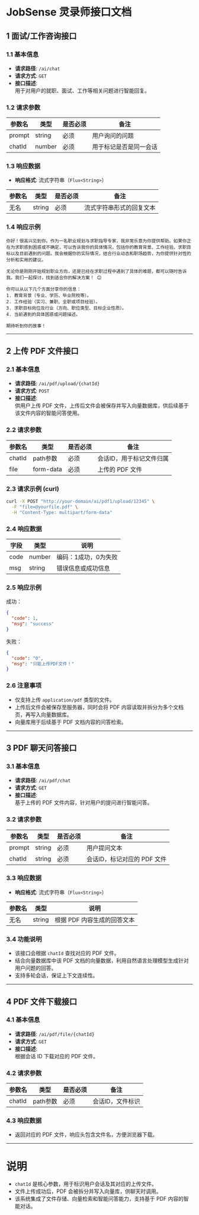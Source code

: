 # JobSense 灵录师接口文档

## 1 面试/工作咨询接口

### 1.1 基本信息

- **请求路径**: `/ai/chat`
- **请求方式**: `GET`
- **接口描述**:  
  用于对用户的就职、面试、工作等相关问题进行智能回复。

### 1.2 请求参数

| 参数名 | 类型   | 是否必须 | 备注                   |
| ------ | ------ | -------- | ---------------------- |
| prompt | string | 必须     | 用户询问的问题         |
| chatId | number | 必须     | 用于标记是否是同一会话 |

### 1.3 响应数据

- **响应格式**: 流式字符串（`Flux<String>`）

| 参数名 | 类型   | 是否必须 | 备注           |
| ------ | ------ | -------- | -------------- |
| 无名   | string | 必须     | 流式字符串形式的回复文本 |

### 1.4 响应示例

```text
你好！很高兴见到你。作为一名职业规划与求职指导专家，我非常乐意为你提供帮助。如果你正在为求职感到困惑或不确定，可以告诉我你的具体情况，包括你的教育背景、工作经验、求职目标以及目前遇到的问题。我会根据你的实际情况，结合行业动态和职场趋势，为你提供针对性的分析和实用的建议。

无论你是刚刚开始规划职业方向，还是已经在求职过程中遇到了具体的难题，都可以随时告诉我。我们一起探讨，找到适合你的解决方案！ 😊

你可以从以下几个方面分享你的信息：
1. 教育背景（专业、学历、毕业院校等）。
2. 工作经验（实习、兼职、全职或项目经验）。
3. 求职目标岗位及行业（方向、职位类型、目标企业性质）。
4. 当前遇到的具体困惑或问题描述。

期待听到你的故事！
```

---

## 2 上传 PDF 文件接口

### 2.1 基本信息

- **请求路径**: `/ai/pdf/upload/{chatId}`
- **请求方式**: `POST`
- **接口描述**:  
  供用户上传 PDF 文件，上传后文件会被保存并写入向量数据库，供后续基于该文件内容的智能问答使用。

### 2.2 请求参数

| 参数名 | 类型       | 是否必须 | 备注                     |
| ------ | ---------- | -------- | ------------------------ |
| chatId | path参数   | 必须     | 会话ID，用于标记文件归属 |
| file   | form-data  | 必须     | 上传的 PDF 文件           |

### 2.3 请求示例 (curl)

```bash
curl -X POST "http://your-domain/ai/pdf1/upload/12345" \
  -F "file=@yourfile.pdf" \
  -H "Content-Type: multipart/form-data"
```

### 2.4 响应数据

| 字段    | 类型   | 说明           |
| ------- | ------ | -------------- |
| code | number | 编码：1成功，0为失败 |
| msg | string | 错误信息或成功信息 |

### 2.5 响应示例

成功：

```json
{
  "code": 1,
  "msg": "success"
}
```

失败：

```json
{
  "code": "0",
  "msg": "只能上传PDF文件！"
}
```

### 2.6 注意事项

- 仅支持上传 `application/pdf` 类型的文件。
- 上传后文件会被保存至服务器，同时会将 PDF 内容读取并拆分为多个文档页，再写入向量数据库。
- 向量库用于后续基于 PDF 文档内容的问答检索。

---

## 3 PDF 聊天问答接口

### 3.1 基本信息

- **请求路径**: `/ai/pdf/chat`
- **请求方式**: `GET`
- **接口描述**:  
  基于上传的 PDF 文件内容，针对用户的提问进行智能问答。

### 3.2 请求参数

| 参数名 | 类型   | 是否必须 | 备注                      |
| ------ | ------ | -------- | ------------------------- |
| prompt | string | 必须     | 用户提问文本              |
| chatId | string | 必须     | 会话ID，标记对应的 PDF 文件 |

### 3.3 响应数据

- **响应格式**: 流式字符串（`Flux<String>`）

| 参数名 | 类型   | 说明                     |
| ------ | ------ | ------------------------ |
| 无名   | string | 根据 PDF 内容生成的回答文本 |

### 3.4 功能说明

- 该接口会根据 `chatId` 查找对应的 PDF 文件。
- 结合向量数据库中该 PDF 文档的向量数据，利用自然语言处理模型生成针对用户问题的回答。
- 支持多轮会话，保证上下文连续性。

---

## 4 PDF 文件下载接口

### 4.1 基本信息

- **请求路径**: `/ai/pdf/file/{chatId}`
- **请求方式**: `GET`
- **接口描述**:  
  根据会话 ID 下载对应的 PDF 文件。

### 4.2 请求参数

| 参数名 | 类型     | 是否必须 | 备注           |
| ------ | -------- | -------- | -------------- |
| chatId | path参数 | 必须     | 会话ID，文件标识 |

### 4.3 响应数据

- 返回对应的 PDF 文件，响应头包含文件名，方便浏览器下载。

---

# 说明

- `chatId` 是核心参数，用于标识用户会话及其对应的上传文件。
- 文件上传成功后，PDF 会被拆分并写入向量库，供聊天时调用。
- 该系统集成了文件存储、向量检索和智能问答能力，支持基于 PDF 内容的智能对话。
